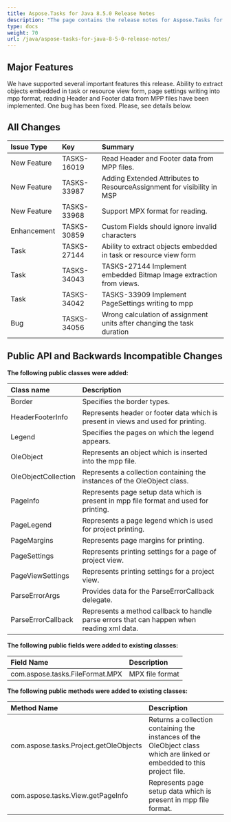```yaml
---
title: Aspose.Tasks for Java 8.5.0 Release Notes
description: "The page contains the release notes for Aspose.Tasks for Java 8.5.0."
type: docs
weight: 70
url: /java/aspose-tasks-for-java-8-5-0-release-notes/
---
```


## **Major Features**
We have supported several important features this release. Ability 
to extract objects embedded in task or resource view form, page settings
writing into mpp format, reading Header and Footer data from MPP 
files have been implemented. One bug has been fixed. Please, see details
below.

## **All Changes**
|**Issue Type** |**Key** |**Summary** |
| :- | :- | :- |
|New Feature |TASKS-16019 |Read Header and Footer data from MPP files. |
|New Feature |TASKS-33987 |Adding Extended Attributes to ResourceAssignment for visibility in MSP |
|New Feature |TASKS-33968 |Support MPX format for reading. |
|Enhancement |TASKS-30859 |Custom Fields should ignore invalid characters |
|Task |TASKS-27144 |Ability to extract objects embedded in task or resource view form |
|Task |TASKS-34043 |TASKS-27144 Implement embedded Bitmap Image extraction from views. |
|Task |TASKS-34042 |TASKS-33909 Implement PageSettings writing to mpp |
|Bug |TASKS-34056 |Wrong calculation of assignment units after changing the task duration |

## **Public API and Backwards Incompatible Changes**

**The following public classes were added:**

|Class name |Description |
| :- | :- |
|Border |Specifies the border types. |
|HeaderFooterInfo |Represents header or footer data which is present in views and used for printing. |
|Legend |Specifies the pages on which the legend appears. |
|OleObject |Represents an object which is inserted into the mpp file. |
|OleObjectCollection |Represents a collection containing the instances of the OleObject class. |
|PageInfo |Represents page setup data which is present in mpp file format and used for printing. |
|PageLegend |Represents a page legend which is used for project printing. |
|PageMargins |Represents page margins for printing. |
|PageSettings |Represents printing settings for a page of project view. |
|PageViewSettings |Represents printing settings for a project view. |
|ParseErrorArgs |Provides data for the ParseErrorCallback delegate. |
|ParseErrorCallback |Represents a method callback to handle parse errors that can happen when reading xml data. |
**The following public fields were added to existing classes:**

|Field Name |Description |
| :- | :- |
|com.aspose.tasks.FileFormat.MPX |MPX file format |

**The following public methods were added to existing classes:**

|Method Name |Description |
| :- | :- |
|com.aspose.tasks.Project.getOleObjects |Returns a collection containing the instances of the OleObject class which are linked or embedded to this project file. |
|com.aspose.tasks.View.getPageInfo |Represents page setup data which is present in mpp file format. |